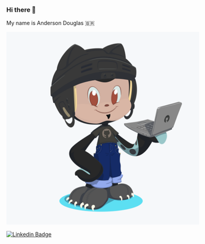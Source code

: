 <link href="css/style.css" rel="stylesheet">

### Hi there 👋

My name is Anderson Douglas  🇧🇷

![drawing](https://github.com/Andersondos/Andersondos/blob/master/assets/image/octocat-Anderson-2.png)
<!-- <img src="https://github.com/Andersondos/Andersondos/blob/master/assets/image/octocat-Anderson-2.png" >
<h1> -->

[![Linkedin Badge](https://img.shields.io/badge/-AndersonDouglas-blue?style=flat-square&logo=Linkedin&logoColor=white&link=https://www.linkedin.com/in/anderson-santos-desenvolvedor/)](https://www.linkedin.com/in/anderson-santos-desenvolvedor/)

<!--
**Andersondos/Andersondos** is a ✨ _special_ ✨ repository because its `README.md` (this file) appears on your GitHub profile.

Here are some ideas to get you started:

- 🔭 I’m currently working on ...
- 🌱 I’m currently learning ...
- 👯 I’m looking to collaborate on ...
- 🤔 I’m looking for help with ...
- 💬 Ask me about ...
- 📫 How to reach me: ...
- 😄 Pronouns: ...
- ⚡ Fun fact: ...
-->
